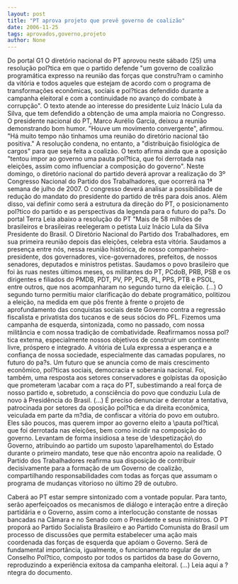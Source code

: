 ```yaml
---
layout: post
title: "PT aprova projeto que prevê governo de coalizão"
date: 2006-11-25
tags: aprovados,governo,projeto
author: None
---
```

Do portal G1
O diretório nacional do PT aprovou neste sábado (25) uma resolução pol?tica em que o partido defende \"um governo de coalizão programática expresso na reunião das forças que constru?ram o caminho da vitória e todos aqueles que estejam de acordo com o programa de transformações econômicas, sociais e pol?ticas defendido durante a campanha eleitoral e com a continuidade no avanço do combate à corrupção\". 
O texto atende ao interesse do presidente Luiz Inácio Lula da Silva, que tem defendido a obtenção de uma ampla maioria no Congresso. O presidente nacional do PT, Marco Aurélio Garcia, deixou a reunião demonstrando bom humor. \"Houve um movimento convergente\", afirmou. \"Há muito tempo não tinhamos uma reunião do diretório nacional tão positiva.\"
A resolução condena, no entanto, a \"distribuição fisiológica de cargos\" para que seja feita a coalizão. O texto afirma ainda que a oposição \"tentou impor ao governo uma pauta pol?tica, que foi derrotada nas eleições, assim como influenciar a composição do governo\".
Neste domingo, o diretório nacional do partido deverá aprovar a realização do 3º Congresso Nacional do Partido dos Trabalhadores, que ocorrerá na 1ª semana de julho de 2007. O congresso deverá analisar a possibilidade de redução do mandato do presidente do partido de três para dois anos. Além disso, vai definir como será a estrutura da direção do PT, o posicionamento pol?tico do partido e as perspectivas da legenda para o futuro do pa?s.
Do portal Terra
Leia abaixo a resolução do PT
\"Mais de 58 milhões de brasileiros e brasileiras reelegeram o petista Luiz Inácio Lula da Silva Presidente do Brasil. 
O Diretório Nacional do Partido dos Trabalhadores, em sua primeira reunião depois das eleições, celebra esta vitória. 
Saudamos a presença entre nós, nessa reunião histórica, de nosso companheiro-presidente, dos governadores, vice-governadores, prefeitos, de nossos senadores, deputados e ministros petistas. 
Saudamos o povo brasileiro que foi às ruas nestes últimos meses, os militantes do PT, PCdoB, PRB, PSB e os dirigentes e filiados do PMDB, PDT, PV, PP, PCB, PL, PPS, PTB e PSOL, entre outros, que nos acompanharam no segundo turno da eleição. 
(...) O segundo turno permitiu maior clarificação do debate programático, politizou a eleição, na medida em que pôs frente à frente o projeto de aprofundamento das conquistas sociais deste Governo contra a regressão fiscalista e privatista dos tucanos e de seus sócios do PFL. 
Fizemos uma campanha de esquerda, sintonizada, como no passado, com nossa militância e com nossa tradição de combatividade. Reafirmamos nossa pol?tica externa, especialmente nossos objetivos de construir um continente livre, próspero e integrado. 
A vitória de Lula expressa a esperança e a confiança de nossa sociedade, especialmente das camadas populares, no futuro do pa?s. Um futuro que se anuncia como de mais crescimento econômico, pol?ticas sociais, democracia e soberania nacional. Foi, também, uma resposta aos setores conservadores e golpistas da oposição que prometeram \acabar com a raça do PT\, subestimando a real força de nosso partido e, sobretudo, a consciência do povo que conduziu Lula de novo à Presidência do Brasil. 
(...)
É preciso denunciar e derrotar a tentativa, patrocinada por setores da oposição pol?tica e da direita econômica, veiculada em parte da m?dia, de confiscar a vitória do povo em outubro. Eles são poucos, mas querem impor ao governo eleito a \pauta pol?tica\ que foi derrotada nas eleições, bem como incidir na composição do governo. Levantam de forma insidiosa a tese de \despetização\ do Governo, atribuindo ao partido um suposto \aparelhamento\ do Estado durante o primeiro mandato, tese que não encontra apoio na realidade. 
O Partido dos Trabalhadores reafirma sua disposição de contribuir decisivamente para a formação de um Governo de coalizão, compartilhando responsabilidades com todas as forças que assumam o programa de mudanças vitorioso no último 29 de outubro.
 
Caberá ao PT estar sempre sintonizado com a vontade popular. Para tanto, serão aperfeiçoados os mecanismos de diálogo e interação entre a direção partidária e o Governo, assim como a interlocução constante de nossas bancadas na Câmara e no Senado com o Presidente e seus ministros. 
O PT proporá ao Partido Socialista Brasileiro e ao Partido Comunista do Brasil um processo de discussões que permita estabelecer uma ação mais coordenada das forças de esquerda que apóiam o Governo. 
Será de fundamental importância, igualmente, o funcionamento regular de um Conselho Pol?tico, composto por todos os partidos da base do Governo, reproduzindo a experiência exitosa da campanha eleitoral. (...)
Leia aqui a ?ntegra do documento. 